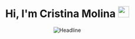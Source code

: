 <div align="center">
<h1> Hi, I'm Cristina Molina <img src = "https://raw.githubusercontent.com/MartinHeinz/MartinHeinz/master/wave.gif" width = 30px> </h1>
</div>
<div align=center>
        <img src="https://readme-typing-svg.herokuapp.com?color=%236FDA44&size=32&center=true&vCenter=true&width=600&height=50&lines=Hi+there+I'm+Fathy+%F0%9F%91%8B;Computer+Science+Student;Back-End+Engineer;Problem+Solver;Freelancer;Open-Source+Enthusiast" alt="Headline" />
    </div>
